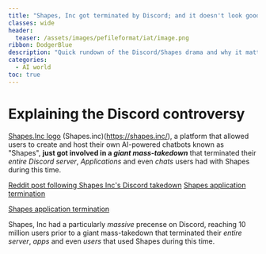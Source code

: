 ```yaml
---
title: "Shapes, Inc got terminated by Discord; and it doesn't look good"
classes: wide
header:
  teaser: /assets/images/pefileformat/iat/image.png
ribbon: DodgerBlue
description: "Quick rundown of the Discord/Shapes drama and why it matters"
categories:
  - AI world
toc: true
---
```


# Explaining the Discord controversy
[Shapes.Inc logo](/assets/images/AI%20world/shapesinc/logo.png)
(Shapes.inc)(https://shapes.inc/), a platform that allowed users to create and host their own AI-powered chatbots known as "Shapes", **just got involved in a *giant mass-takedown*** that terminated their *entire Discord server*, *Applications* and even *chats* users had with Shapes during this time.

[Reddit post following Shapes Inc's Discord takedown](/assets/images/AI%20world/shapesinc/post.png)
[Shapes application termination](/assets/images/AI%20world/shapesinc/termination.png)

[Shapes application termination](/assets/images/AI%20world/shapesinc/termination1.png)

Shapes, Inc had a particularly *massive* precense on Discord, reaching 10 million users prior to a giant mass-takedown that terminated their *entire server*, *apps* and even *users* that used Shapes during this time.

